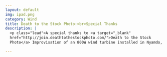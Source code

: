 ```yaml
---
layout: default
img: ipad.png
category: Wind
title: Death to the Stock Photo:<br>Special Thanks
description: |
  <p class="lead">A special thanks to <a target="_blank"
  href="http://join.deathtothestockphoto.com/">Death to the Stock
  Photo</a> Improvisation of an 800W wind turbine installed in Nyamdo, Mustang.</p>

---
```

